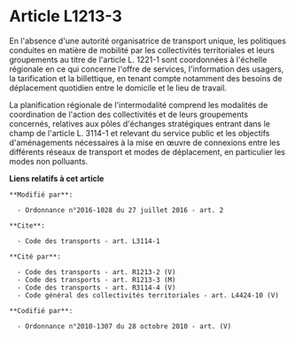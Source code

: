 # Article L1213-3

En l'absence d'une autorité organisatrice de transport unique, les politiques conduites en matière de mobilité par les
collectivités territoriales et leurs groupements au titre de l'article L. 1221-1 sont coordonnées à l'échelle régionale en ce
qui concerne l'offre de services, l'information des usagers, la tarification et la billettique, en tenant compte notamment
des besoins de déplacement quotidien entre le domicile et le lieu de travail. 

La planification régionale de l'intermodalité comprend les modalités de coordination de l'action des collectivités et de
leurs groupements concernés, relatives aux pôles d'échanges stratégiques entrant dans le champ de l'article L. 3114-1 et
relevant du service public et les objectifs d'aménagements nécessaires à la mise en œuvre de connexions entre les différents
réseaux de transport et modes de déplacement, en particulier les modes non polluants.

**Liens relatifs à cet article**

	**Modifié par**:

	  - Ordonnance n°2016-1028 du 27 juillet 2016 - art. 2

	**Cite**:

	  - Code des transports - art. L3114-1

	**Cité par**:

	  - Code des transports - art. R1213-2 (V)
	  - Code des transports - art. R1213-3 (M)
	  - Code des transports - art. R3114-4 (V)
	  - Code général des collectivités territoriales - art. L4424-10 (V)

	**Codifié par**:

	  - Ordonnance n°2010-1307 du 28 octobre 2010 - art. (V)
